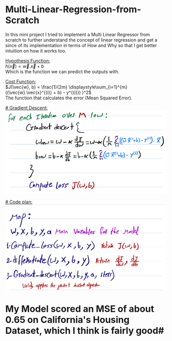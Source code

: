# Multi-Linear-Regression-from-Scratch
In this mini project I tried to implement a Multi Linear Regressor from scratch to further understand the concept of linear regression and get a since of its implementation in terms of How and Why so that I get better intuition on how it works too.

<u>Hypothesis Function:</u>  
$h(\vec{x}) = \vec{w}.\vec{x} + b$  
Which is the function we can predict the outputs with.


<u>Cost Function:</u>  
$J(\vec{w}, b) = \frac{1}{2m} \displaystyle\sum_{i=1}^{m} ((\vec{w}.\vec{x}^{(i)} + b) - y^{(i)}) )^2$  
The function that calculates the error (Mean Squared Error).

<u> # Gradient Descent:</u>
![Gradient Descent Algorithm](readme%20assets/Gradient.jpeg)

<u> # Code plan:</u>
![Code plan](readme%20assets/Plan.jpeg)


# My Model scored an MSE of about 0.65 on California's Housing Dataset, which I think is fairly good#
